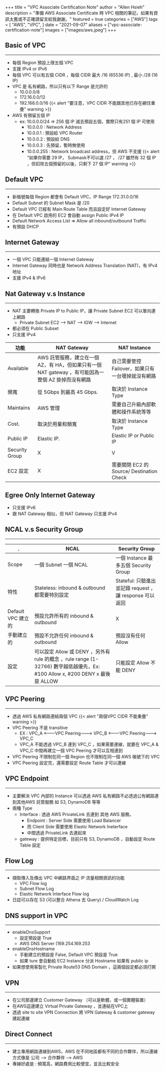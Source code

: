 +++
title = "VPC Associate Certification Note"
author = "Allen Hsieh"
description = "準備 AWS Associate Certificate 時 VPC 相關的筆記，如果有資訊太舊或不正確請留言給我謝謝。"
featured = true
categories = ["AWS"]
tags = [
    "AWS",
    "VPC",
]
date = "2021-09-07"
aliases = ["vpc-associate-certification-note"]
images = ["images/aws.jpeg"]
+++

## Basic of VPC
---
- 每個 Region 預設上限五個 VPC
- 支援 IPv4 or IPv6 
- 每個 VPC 可以有五個 CIDR ，每個 CIDR 最大 /16 (65536 IP) , 最小 /28 (16 IP)
- VPC 是 私有網路，所以只有以下 Range 是允許的
    - 10.0.0.0/8
    - 172.16.0.0/12
    - 192.168.0.0/16
       {{< alert "要注意，VPC CIDR 不能跟其他已存在網住重疊" warning >}}
- AWS 有預留五個 IP 
   - ex: 10.0.0.0/24 => 256 個 IP 減去預設五個，實際只有251 個 IP 可使用
      - 10.0.0.0 : Network Address
      - 10.0.0.1 : 預設給 VPC Router
      - 10.0.0.2 : 預設給 DNS 
      - 10.0.0.3 : 先預留，暫時無使用
      - 10.0.0.255 : Network broadcast address，但 AWS 不支援 
     {{< alert "如果你需要 29 IP， Submask不可以選 /27 ， /27 雖然有 32 個 IP ，但扣除五個預留的以後，只剩下 27 個 IP" warning >}}
 


## Default VPC 
---
- 新帳號每個 Region 都會有 Default VPC，IP Range 172.31.0.0/16
- Default Subnet 的 Subnet Mask 是 /20 
- Default VPC 已經有 Main Route Table 而且設定好 Internet Gateway
- 在 Default VPC 啟用的 EC2 會自動 assign Public IPv4 IP
- Default Network Access List => Allow all inbound/outbound Traffic 
- 有預設 DHCP 

## Internet Gateway 
---
- 一個 VPC 只能連結一個 Internet Gateway
- Internet Gateway 同時也是 Network Address Translation (NAT)，有 IPv4 地址
- 支援 IPv4 & IPv6 




## Nat Gateway v.s Instance
---
- NAT 主要轉換 Private IP to Public IP，讓 Private Subnet EC2 可以單向連上網路
   - Private Subnet EC2 --> NAT --> IGW --> Internet 
- 都必須在 Public Subset
- 只支援 IPv4 

| 功能        | NAT  Gateway                   | NAT Instance                                                      |
|--------|------------------------|-----------------------------------------|
| Available |  AWS 託管服務，建立在一個 AZ，有 HA，但如果只有一個NAT gateway ，有可能因為一整個 AZ 掛掉而沒有網路 |  自己需要管控 Failover，如果只有一台壞掉就沒有網路 |
| 頻寬       |  從 5Gbps 到最高 45 Gbps.    |  取決於 Instance Type                                            |
| Maintains |  AWS 管理 | 需要自己升級內部軟體和操作系統等等 |
| Cost.     |  取決於用量和頻寬                 |  取決於 Instance Type                                            |
| Public IP | Elastic IP.                           |  Elastic IP or Public IP                                            |
| Security Group | X                              | V                                                                        |
| EC2 設定 | X | 需要關閉 EC2 的 Source/ Destination Check | 

## Egree Only Internet Gateway
- 只支援 IPv6
- 跟 NAT Gateway 相似，但 NAT Gateway 只支援 IPv4

## NCAL v.s Security Group
---
|.          | NCAL  | Security Group |
|------|------|-------------|
| Scope | 一個 Subnet 一個 NCAL  | 一個 Instance 最多五個 Security Group | 
| 特性 | Stateless: inbound & outbound 都需要特別設定  | Stateful: 只驗進出並記錄 request ，讓 response 可以返回 | 
| Default VPC 建立的 | 預設允許所有的 inbound & outbound  | X|
| 手動建立的 | 預設不允許任何   inbound & outbound |   預設沒有任何 Allow |
| 設定 | 可以設定 Allow 或 DENY ，另外有 rule 的概念 ，rule range (1-32766) 數字越低越優先，Ex: #100 Allow x, #200 DENY x 最後是 ALLOW |  只能設定 Allow 不能 DENY |


## VPC Peering
---
- 透過 AWS 私有網路連結兩個 VPC
    {{< alert "兩個VPC CIDR 不能重疊" warning >}}
- VPC Peering 不是 transitive 
   -  EX : VPC_A  <---VPC Peering---> VPC_B <---VPC Peering---> VPC_C
   -  VPC_A 不能透過 VPC_B 連到 VPC_C ，如果需要連線，就要在 VPC_A & VPC_C 中間再建立一個 VPC Peering 才可以互相連到
- VPC Peering 不限制在同一個 Region 也不限制在同一個 AWS 帳號下的 VPC 
- VPC Peering 設定完，還需要設定 Route Table 才可以連線       

## VPC Endpoint 
---
- 主要解決 VPC 內部的 Instance 可以透過 AWS 私有網路不必透過公有網路連到其他AWS 託管服務 如 S3, DynamoDB 等等
- 兩種 Type
   - Interface : 透過 AWS PrivateLink 去連到 其他 AWS 服務。
     - Endpoint : Server Side 需要使用 Load Balancer  
     - 而 Client Side 需要使用 Elastic Network Ineterface 
     - 中間透過 PrivateLink 去連起來
   - gateway : 提供特定目標，目前只有 S3, DynamoDB ，自動設定 Route Table 設定

## Flow Log
---
- 擷取傳入及傳出 VPC 中網路界面之 IP 流量相關資訊的功能
   -  VPC Flow log 
   -  Subnet Flow Log
   -  Elastic Network Interface Flow log 
- 日誌可以存在 S3 (可以整合 Athena 去 Query) / CloudWatch Log   

## DNS support in VPC
---
- enableDnsSupport 
  - 設定預設是 True
  - AWS DNS Server (169.254.169.253
- enableDnsHostname 
  - 手動建立的預設是 False, Default VPC 預設是 True
  - 如果 ture 會自動給 EC2 Instance 分派 Hostname 如果有 public ip   
- 如果想使用客製化 Private Route53 DNS Domain ，這兩個設定都必須打開

## VPN
---
- 在公司那邊建立  Customer Gateway （可以是軟體，或一個實體裝置）
- 在AWS這邊建立 Virtual Private Gateway ，並連結在VPC上
- 透過 site to site VPN Connection 將 VPN Gateway & customer gateway 建起連線

## Direct Connect 
---
- 建立專用網路連線到AWS，AWS 在不同地區都有不同的合作夥伴，所以連線方式像是 公司 --> 合作夥伴 --> AWS 
- 專線好處是 : 頻寬高，網路費用比較便宜，並且比較安全

